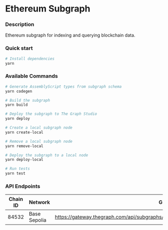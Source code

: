 # Ethereum Subgraph

### Description

Ethereum subgraph for indexing and querying blockchain data.

### Quick start

```bash
# Install dependencies
yarn
```

### Available Commands

```bash
# Generate AssemblyScript types from subgraph schema
yarn codegen

# Build the subgraph
yarn build

# Deploy the subgraph to The Graph Studio
yarn deploy

# Create a local subgraph node
yarn create-local

# Remove a local subgraph node
yarn remove-local

# Deploy the subgraph to a local node
yarn deploy-local

# Run tests
yarn test
```

### API Endpoints

| Chain ID | Network | GraphQL Endpoint |
|----------|---------|------------------|
| 84532 | Base Sepolia | <https://gateway.thegraph.com/api/subgraphs/id/8d5bHfPhLeAUJdmCJCsd3Hdado42HNgbRNnciuVvbEF2> |
